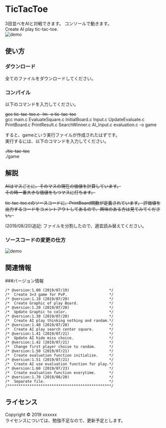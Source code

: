 # TicTacToe
3目並べをAIと対戦できます。 コンソールで動きます。    
Create AI play tic-tac-toe.    
![demo](https://github.com/kentokura/TicTacToe/blob/media/gif/demo.gif)
  
使い方
------
### ダウンロード
全てのファイルをダウンロードしてください。  

### コンパイル
以下のコマンドを入力してください。  

~~gcc tic-tac-toe.c -lm -o tic-tac-toe~~  
gcc main.c EvaluateSquare.c InitialBoard.c Input.c UpdateEvaluate.c PrintBoard.c PrintResult.c SearchWinner.c AI_Input.c evaluation.c -o game

  
すると、gameという実行ファイルが作成されたはずです。  
実行するには、以下のコマンドを入力してください。  

~~./tic-tac-toe~~  
./game
  
解説
-------
~~AIはマスごとに、そのマスの現在の価値を計算しています。~~  
~~その時一番大きな価値をもつマスに打ちます。~~

~~tic-tac-toe.cのソースコードに、PrintBoard関数が定義されています。
評価値を出力するコードをコメントアウトしてあるので、興味のある方は見てみてください。~~

(2019/08/20)追記: ファイルを分割したので、適宜読み替えてください。
### ソースコードの変更の仕方
![demo](https://github.com/kentokura/TicTacToe/blob/media/gif/demo2.gif)

関連情報
--------
###バージョン情報
````
/* @version:1.00 (2019/07/19)                  */
/*  Create 3×3 game for PvP.                   */
/* @version:1.10 (2019/07/20)                  */
/*  Create Graphic of play Board.              */ 
/* @version:1.20 (2019/07/20)                  */
/*  Update Graphic to color.                   */ 
/* @version:1.30 (2019/07/20)                  */
/*  Create AI play thinking nothing and randam.*/
/* @version:1.40 (2019/07/20)                  */
/*  Create AI play search center square.       */
/* @version:1.41 (2019/07/21)                  */
/*  Update AI hide miss choice.                */
/* @version:1.42 (2019/07/21)                  */
/*  Change first player choise to random.      */
/* @version:1.50 (2019/07/21)                  */
/*  Create evaluation function initialize.     */
/* @version:1.51 (2019/07/21)                  */
/*  Create AI use evaluation function for play.*/
/* @version:1.60 (2019/07/23)                  */
/*  Create evaluation function everytime.      */
/* @version:1.70 (2019/08/20)                  */
/*  Separate file.                             */
/***********************************************/
````
  
ライセンス
----------
Copyright &copy; 2019 xxxxxx  
ライセンスについては、勉強不足なので、更新予定とします。  
